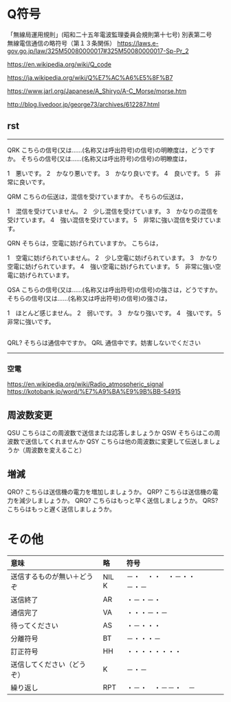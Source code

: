 # Q符号
「無線局運用規則」(昭和二十五年電波監理委員会規則第十七号)
別表第二号　無線電信通信の略符号（第１３条関係）
https://laws.e-gov.go.jp/law/325M50080000017#325M50080000017-Sp-Pr_2



https://en.wikipedia.org/wiki/Q_code

https://ja.wikipedia.org/wiki/Q%E7%AC%A6%E5%8F%B7

https://www.jarl.org/Japanese/A_Shiryo/A-C_Morse/morse.htm

http://blog.livedoor.jp/george73/archives/612287.html

## rst
-----
QRK
こちらの信号(又は……(名称又は呼出符号)の信号)の明瞭度は，どうですか。
そちらの信号(又は……(名称又は呼出符号)の信号)の明瞭度は，

1　悪いです。
2　かなり悪いです。
3　かなり良いです。
4　良いです。
5　非常に良いです。



QRM
こちらの伝送は，混信を受けていますか。
そちらの伝送は，

1　混信を受けていません。
2　少し混信を受けています。
3　かなりの混信を受けています。
4　強い混信を受けています。
5　非常に強い混信を受けています。



QRN
そちらは，空電に妨げられていますか。
こちらは，

1　空電に妨げられていません。
2　少し空電に妨げられています。
3　かなり空電に妨げられています。
4　強い空電に妨げられています。
5　非常に強い空電に妨げられています。


QSA
こちらの信号(又は……(名称又は呼出符号)の信号)の強さは，どうですか。
そちらの信号(又は……(名称又は呼出符号)の信号)の強さは，

1　ほとんど感じません。
2　弱いです。
3　かなり強いです。
4　強いです。
5　非常に強いです。

##
QRL?	そちらは通信中ですか。
QRL	通信中です。妨害しないでください

-----
### 空電
https://en.wikipedia.org/wiki/Radio_atmospheric_signal
https://kotobank.jp/word/%E7%A9%BA%E9%9B%BB-54915

## 周波数変更
QSU
こちらはこの周波数で送信または応答しましょうか
QSW
そちらはこの周波数で送信してくれませんか
QSY
こちらは他の周波数に変更して伝送しましょうか（周波数を変えること）

## 増減
QRO?	こちらは送信機の電力を増加しましょうか。
QRP?	こちらは送信機の電力を減少しましょうか。
QRQ?	こちらはもっと早く送信しましょうか。
QRS?	こちらはもっと遅く送信しましょうか。

# その他

|意味|略|符号|
|:--|:--|:--|
|送信するものが無い＋どうぞ| NIL K | －・　・・　・－・・　　－・－ |
|送信終了　　　　　　　　　| AR    | ・－・－・ |
|通信完了　　　　　　　　　| VA    | ・・・－・－ |
|待ってください　　　　　　| AS    | ・－・・・ |
|分離符号　　　　　　　　　| BT    | －・・・－ |
|訂正符号　　　　　　　　　| HH    | ・・・・・・・・ |
|送信してください（どうぞ）| K     | －・－ |
|繰り返し　　　　　　　　　| RPT   | ・－・　・－－・　－ |


